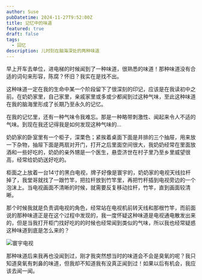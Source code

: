 ```yaml
---
author: Suse
pubDatetime: 2024-11-27T9:52:00Z
title: 记忆中的味道
featured: true
draft: false
tags:
  - 回忆
description: 儿时刻在脑海深处的两种味道
---
```


早上开车去单位，进电梯的时候闻到了一种味道，很熟悉的味道！那种味道没有合适的词句来形容，陈腐？怀旧？我实在是找不出。

这种味道一定在我的生命中某一个阶段留下了很深刻的印记，应该是在我读初中之前。在奶奶家里，自己家里，亲戚家里或多或少都闻到过这种气味，至此这种味道在我的脑海里形成了长期乃至永久的记忆。

在我的记忆里，还有一种气味令我难忘。那是一种略带刺激性、闻起来令人不适的气味。到现在我还记得我是如何发现这种气味的...

奶奶家的卧室里有一个柜子，深栗色；紧挨着桌面下面是并排的三个抽屉，用来放一下杂物，抽屉下面是两扇对开门，打开之后里面空间很大，我奶奶经常在里面放酒和一些好吃的，奶奶的亲外甥是一个医生，悬壶济世在村子里乃至乡里威望很高，经常给奶奶送好吃的。

柜面之上放着一台14寸的黑白电视，牌子好像是寰宇的，奶奶家的电视天线拉杆掉了，我堂哥就找了一跟竹竿，把拉杆放到竹竿里，再把竹杆插到电视旁边的一个泡沫上。当电视画面不清晰的时候，就需要反复移动拉杆，竹竿，直到画面较清晰。

那个时候我就是负责调电视的角色，经常站在电视机前转天线和那根竹竿，而前面说的那种味道正是在这个过程中发现的，我一度怀疑这种味道是电视通电散发出来的，但是当我打开柜门找好吃的的时候也经常闻到类似的气味，所以我也经常疑惑这种味道到底是怎么来的？

![寰宇电视](/assets/tv.png "寰宇")

那种味道后来我再也没闻到过，刚才我突然想当时的味道会不会是臭氧的呢？我只知道臭氧有刺鼻的味道，但我却不知道我有没真正闻到过！如果以后有机会，我应该去闻一闻。
